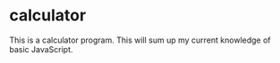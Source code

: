 # calculator
This is a calculator program. This will sum up my current knowledge of basic JavaScript.